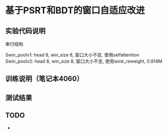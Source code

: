 
# 基于PSRT和BDT的窗口自适应改进

## 实验代码说明

串行结构

Swin_poolv1: head 8, win_size 8, 窗口大小不变, 使用selfattention
Swin_poolv2: head 8, win_size 8, 窗口大小不变, 使用wink_reweight, 0.914M


## 训练说明（笔记本4060）



## 测试结果





## TODO

* 